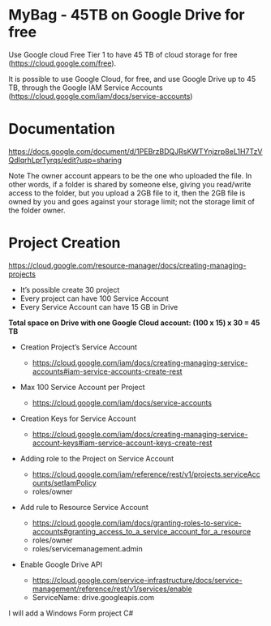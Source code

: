 # MyBag - 45TB on Google Drive for free
Use Google cloud Free Tier 1 to have 45 TB of cloud storage for free (https://cloud.google.com/free).

It is possible to use Google Cloud, for free, and use Google Drive up to 45 TB, through the Google IAM Service Accounts (https://cloud.google.com/iam/docs/service-accounts)

# Documentation
https://docs.google.com/document/d/1PEBrzBDQJRsKWTYnjzrp8eL1H7TzVQdIqrhLprTyrqs/edit?usp=sharing


Note
The owner account appears to be the one who uploaded the file. In other words, if a folder is shared by someone else, giving you read/write access to the folder, but you upload a 2GB file to it, then the 2GB file is owned by you and goes against your storage limit; not the storage limit of the folder owner.


# Project Creation
https://cloud.google.com/resource-manager/docs/creating-managing-projects
- It’s possible create 30 project
- Every project can have 100 Service Account
- Every Service Account can have 15 GB in Drive

**Total space on Drive with one Google Cloud account: (100 x 15) x 30 = 45 TB**


+ Creation Project’s Service Account
  - https://cloud.google.com/iam/docs/creating-managing-service-accounts#iam-service-accounts-create-rest

+ Max 100 Service Account per Project
  - https://cloud.google.com/iam/docs/service-accounts 

+ Creation Keys for Service Account
  - https://cloud.google.com/iam/docs/creating-managing-service-account-keys#iam-service-account-keys-create-rest 

+ Adding role to the Project on Service Account
  - https://cloud.google.com/iam/reference/rest/v1/projects.serviceAccounts/setIamPolicy 
  - roles/owner

+ Add rule to Resource Service Account
  - https://cloud.google.com/iam/docs/granting-roles-to-service-accounts#granting_access_to_a_service_account_for_a_resource
  - roles/owner
  - roles/servicemanagement.admin

+ Enable Google Drive API
  - https://cloud.google.com/service-infrastructure/docs/service-management/reference/rest/v1/services/enable
  - ServiceName: drive.googleapis.com


I will add a Windows Form project C#
